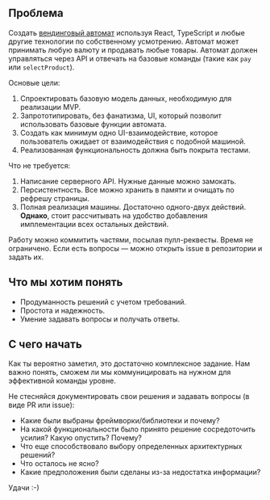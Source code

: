 ## Проблема

Создать [вендинговый автомат](https://en.wikipedia.org/wiki/Vending_machine) используя React, TypeScript и любые другие технологии по собственному усмотрению. Автомат может принимать любую валюту и продавать любые товары. Автомат должен управляться через API и отвечать на базовые команды (такие как `pay` или `selectProduct`).

Основые цели:

1. Спроектировать базовую модель данных, необходимую для реализации MVP.
2. Запрототипировать, без фанатизма, UI, который позволит использовать базовые функции автомата.
3. Создать как минимум одно UI-взаимодействие, которое пользователь ожидает от взаимодействия с подобной машиной.
4. Реализованная функциональность должна быть покрыта тестами.

Что не требуется:

1. Написание серверного API. Нужные данные можно замокать.
2. Персистентность. Все можно хранить в памяти и очищать по рефрешу страницы.
3. Полная реализация машины. Достаточно одного-двух действий. **Однако**, стоит рассчитывать на удобство добавления имплементации всех остальных действий.

Работу можно коммитить частями, посылая пулл-реквесты. Время не ограничено. Если есть вопросы — можно открыть issue в репозитории и задать их.

## Что мы хотим понять

* Продуманность решений с учетом требований.
* Простота и надежность.
* Умение задавать вопросы и получать ответы.

## С чего начать

Как ты вероятно заметил, это достаточно комплексное задание. Нам важно понять, сможем ли мы коммуницировать на нужном для эффективной команды уровне.

Не стесняйся документировать свои решения и задавать вопросы (в виде PR или issue):

* Какие были выбраны фреймворки/библиотеки и почему?
* На какой функциональности было принято решение сосредоточить усилия? Какую опустить? Почему?
* Что еще способствовало выбору определенных архитектурных решений?
* Что осталось не ясно?
* Какие предположения были сделаны из-за недостатка информации?

Удачи :-)
